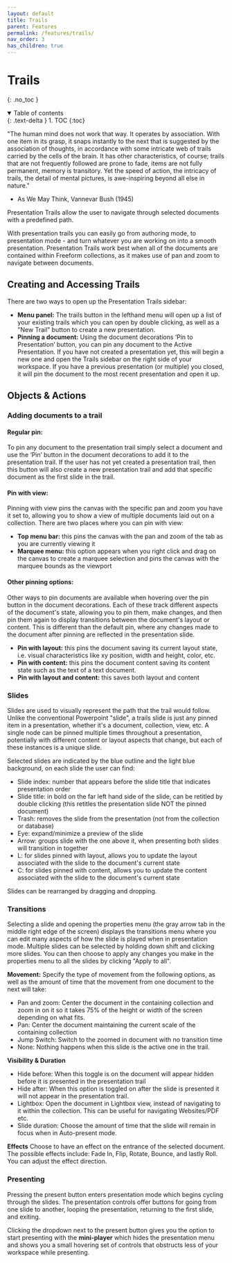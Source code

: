 ```yaml
---
layout: default
title: Trails
parent: Features
permalink: /features/trails/
nav_order: 3
has_children: true
---
```


# Trails
{: .no_toc }

<details open markdown="block">
  <summary>
    Table of contents
  </summary>
  {: .text-delta }
1. TOC
{:toc}
</details>

"The human mind does not work that way. It operates by association. With one item in its grasp, it snaps instantly to the next that is suggested by the association of thoughts, in accordance with some intricate web of trails carried by the cells of the brain. It has other characteristics, of course; trails that are not frequently followed are prone to fade, items are not fully permanent, memory is transitory. Yet the speed of action, the intricacy of trails, the detail of mental pictures, is awe-inspiring beyond all else in nature." 
- As We May Think, Vannevar Bush (1945)

Presentation Trails allow the user to navigate through selected documents with a predefined path.

With presentation trails you can easily go from authoring mode, to presentation mode - and turn whatever you are working on into a smooth presentation. Presentation Trails work best when all of the documents are contained within Freeform collections, as it makes use of pan and zoom to navigate between documents.

## Creating and Accessing Trails

There are two ways to open up the Presentation Trails sidebar:
- **Menu panel:** The trails button in the lefthand menu will open up a list of your existing trails which you can open by double clicking, as well as a "New Trail" button to create a new presentation.
- **Pinning a document:** Using the document decorations ‘Pin to Presentation’ button, you can pin any document to the Active Presentation. If you have not created a presentation yet, this will begin a new one and open the Trails sidebar on the right side of your workspace. If you have a previous presentation (or multiple) you closed, it will pin the document to the most recent presentation and open it up.

## Objects & Actions

### Adding documents to a trail

#### Regular pin:
To pin any document to the presentation trail simply select a document and use the ‘Pin’ button in the document decorations to add it to the presentation trail. If the user has not yet created a presentation trail, then this button will also create a new presentation trail and add that specific document as the first slide in the trail.

#### Pin with view:
Pinning with view pins the canvas with the specific pan and zoom you have it set to, allowing you to show a view of multiple documents laid out on a collection. There are two places where you can pin with view:
- **Top menu bar:** this pins the canvas with the pan and zoom of the tab as you are currently viewing it
- **Marquee menu:** this option appears when you right click and drag on the canvas to create a marquee selection and pins the canvas with the marquee bounds as the viewport

#### Other pinning options:
Other ways to pin documents are available when hovering over the pin button in the document decorations. Each of these track different aspects of the document's state, allowing you to pin them, make changes, and then pin them again to display transitions between the document's layout or content. This is different than the default pin, where any changes made to the document after pinning are reflected in the presentation slide.

- **Pin with layout:** this pins the document saving its current layout state, i.e. visual characteristics like xy position, width and height, color, etc.
- **Pin with content:** this pins the document content saving its content state such as the text of a text document.
- **Pin with layout and content:** this saves both layout and content

### Slides
Slides are used to visually represent the path that the trail would follow. Unlike the conventional Powerpoint "slide", a trails slide is just any pinned item in a presentation, whether it's a document, collection, view, etc. A single node can be pinned multiple times throughout a presentation, potentially with different content or layout aspects that change, but each of these instances is a unique slide.

Selected slides are indicated by the blue outline and the light blue background, on each slide the user can find: 
- Slide index: number that appears before the slide title that indicates presentation order
- Slide title: in bold on the far left hand side of the slide, can be retitled by double clicking (this retitles the presentation slide NOT the pinned document)
- Trash: removes the slide from the presentation (not from the collection or database)
- Eye: expand/minimize a preview of the slide
- Arrow: groups slide with the one above it, when presenting both slides will transition in together
- L: for slides pinned with layout, allows you to update the layout associated with the slide to the document's current state
- C: for slides pinned with content, allows you to update the content associated with the slide to the document's current state

Slides can be rearranged by dragging and dropping.

### Transitions
Selecting a slide and opening the properties menu (the gray arrow tab in the middle right edge of the screen) displays the transitions menu where you can edit many aspects of how the slide is played when in presentation mode. Multiple slides can be selected by holding down shift and clicking more slides. You can then choose to apply any changes you make in the properties menu to all the slides by clicking "Apply to all".

**Movement:** Specify the type of movement from the following options, as well as the amount of time that the movement from one document to the next will take:
- Pan and zoom: Center the document in the containing collection and zoom in on it so it takes 75% of the height or width of the screen depending on what fits.
- Pan: Center the document maintaining the current scale of the containing collection
- Jump Switch: Switch to the zoomed in document with no transition time
- None: Nothing happens when this slide is the active one in the trail.

**Visibility & Duration**
- Hide before: When this toggle is on the document will appear hidden before it is presented in the presentation trail
- Hide after: When this option is toggled on after the slide is presented it will not appear in the presentation trail.
- Lightbox: Open the document in Lightbox view, instead of navigating to it within the collection. This can be useful for navigating Websites/PDF etc.
- Slide duration: Choose the amount of time that the slide will remain in focus when in Auto-present mode.

**Effects**
Choose to have an effect on the entrance of the selected document. The possible effects include: Fade In, Flip, Rotate, Bounce, and lastly Roll. You can adjust the effect direction.

### Presenting

Pressing the present button enters presentation mode which begins cycling through the slides. The presentation controls offer buttons for going from one slide to another, looping the presentation, returning to the first slide, and exiting.

Clicking the dropdown next to the present button gives you the option to start presenting with the **mini-player** which hides the presentation menu and shows you a small hovering set of controls that obstructs less of your workspace while presenting.